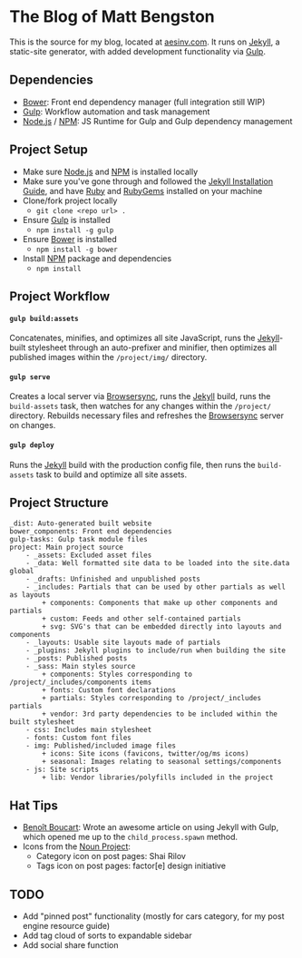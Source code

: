 # The Blog of Matt Bengston
This is the source for my blog, located at [aesinv.com](http://aesinv.com). It runs on [Jekyll][], a static-site generator, with added development functionality via [Gulp][].

## Dependencies
- [Bower][]: Front end dependency manager (full integration still WIP)
- [Gulp][]: Workflow automation and task management
- [Node.js][] / [NPM][]: JS Runtime for Gulp and Gulp dependency management

## Project Setup
- Make sure [Node.js][] and [NPM][] is installed locally
- Make sure you've gone through and followed the [Jekyll Installation Guide](http://jekyllrb.com/docs/installation/ "Jekyll Installation Guide"), and have [Ruby][] and [RubyGems][] installed on your machine
- Clone/fork project locally
    + `git clone <repo url> .`
- Ensure [Gulp][] is installed
    + `npm install -g gulp`
- Ensure [Bower][] is installed
    + `npm install -g bower`
- Install [NPM][] package and dependencies
    + `npm install`

## Project Workflow
#### `gulp build:assets`
Concatenates, minifies, and optimizes all site JavaScript, runs the [Jekyll][]-built stylesheet through an auto-prefixer and minifier, then optimizes all published images within the `/project/img/` directory.

#### `gulp serve`
Creates a local server via [Browsersync][], runs the [Jekyll][] build, runs the `build-assets` task, then watches for any changes within the `/project/` directory. Rebuilds necessary files and refreshes the [Browsersync][] server on changes.

#### `gulp deploy`
Runs the [Jekyll][] build with the production config file, then runs the `build-assets` task to build and optimize all site assets.

## Project Structure
```
_dist: Auto-generated built website
bower_components: Front end dependencies
gulp-tasks: Gulp task module files
project: Main project source
    - _assets: Excluded asset files
    - _data: Well formatted site data to be loaded into the site.data global
    - _drafts: Unfinished and unpublished posts
    - _includes: Partials that can be used by other partials as well as layouts
        + components: Components that make up other components and partials
        + custom: Feeds and other self-contained partials
        + svg: SVG's that can be embedded directly into layouts and components
    - _layouts: Usable site layouts made of partials
    - _plugins: Jekyll plugins to include/run when building the site
    - _posts: Published posts
    - _sass: Main styles source
        + components: Styles corresponding to /project/_includes/components items
        + fonts: Custom font declarations
        + partials: Styles corresponding to /project/_includes partials
        + vendor: 3rd party dependencies to be included within the built stylesheet
    - css: Includes main stylesheet
    - fonts: Custom font files
    - img: Published/included image files
        + icons: Site icons (favicons, twitter/og/ms icons)
        + seasonal: Images relating to seasonal settings/components
    - js: Site scripts
        + lib: Vendor libraries/polyfills included in the project
```

## Hat Tips
- [Benoît Boucart](http://blog.webbb.be/): Wrote an awesome article on using Jekyll with Gulp, which opened me up to the `child_process.spawn` method.
- Icons from the [Noun Project][]:
    + Category icon on post pages: Shai Rilov
    + Tags icon on post pages: factor[e] design initiative

## TODO
- Add "pinned post" functionality (mostly for cars category, for my post engine resource guide)
- Add tag cloud of sorts to expandable sidebar
- Add social share function

[bower]: http://bower.io/
[browsersync]: http://www.browsersync.io/
[gulp]: http://gulpjs.com/
[jekyll]: http://jekyllrb.com/
[node.js]: http://nodejs.org/
[npm]: http://npmjs.org/
[noun project]: https://thenounproject.com/
[ruby]: https://www.ruby-lang.org/en/downloads/
[rubygems]: https://rubygems.org/pages/download/
